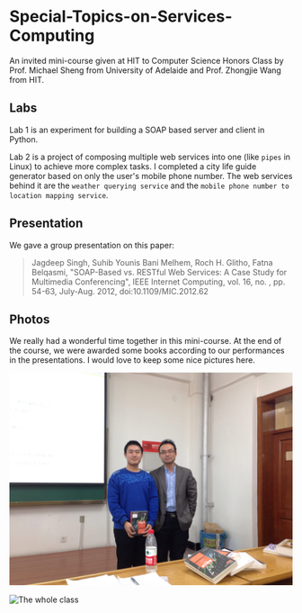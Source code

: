 # Special-Topics-on-Services-Computing

An invited mini-course given at HIT to Computer Science Honors Class by Prof. Michael Sheng from University of Adelaide and Prof. Zhongjie Wang from HIT.

## Labs

Lab 1 is an experiment for building a SOAP based server and client in Python.

Lab 2 is a project of composing multiple web services into one (like `pipes` in Linux) to achieve more complex tasks. I completed a city life guide generator based on only the user's mobile phone number. The web services behind it are the `weather querying service` and the `mobile phone number to location mapping service`.

## Presentation

We gave a group presentation on this paper:

> Jagdeep Singh, Suhib Younis Bani Melhem, Roch H. Glitho, Fatna Belqasmi, "SOAP-Based vs. RESTful Web Services: A Case Study for Multimedia Conferencing", IEEE Internet Computing, vol. 16, no. , pp. 54-63, July-Aug. 2012, doi:10.1109/MIC.2012.62 

## Photos

We really had a wonderful time together in this mini-course. At the end of the course, we were awarded some books according to our performances in the presentations. I would love to keep some nice pictures here.

![Prof. Sheng and me](Photos/Separate.JPG)

![The whole class](Photos/All.JPG)
